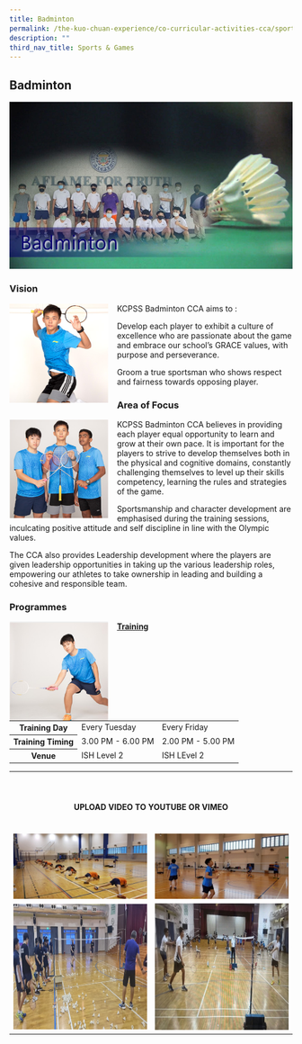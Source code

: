 ```yaml
---
title: Badminton
permalink: /the-kuo-chuan-experience/co-curricular-activities-cca/sports-n-games/badminton/
description: ""
third_nav_title: Sports & Games
---
```

## Badminton

![](/images/The%20Kuo%20Chuan%20Experience/CCA/Badminton/badmintonTIC.jpg)

### Vision


<img src="/images/The%20Kuo%20Chuan%20Experience/CCA/Badminton/badminton1.jpg" style="width:35%;margin-right:15px;" align = "left">


KCPSS Badminton CCA aims to :  
  
Develop each player to exhibit a culture of excellence who are passionate about the game and embrace our school’s GRACE values, with purpose and perseverance.  
  
Groom a true sportsman who shows respect and fairness towards opposing player.

### Area of Focus

<img src="/images/The%20Kuo%20Chuan%20Experience/CCA/Badminton/badminton2.jpg" style="width:35%;margin-right:15px;" align = "left">

KCPSS Badminton CCA believes in providing each player equal opportunity to learn and grow at their own pace. It is important for the players to strive to develop themselves both in the physical and cognitive domains, constantly challenging themselves to level up their skills competency, learning the rules and strategies of the game.  
  
Sportsmanship and character development are emphasised during the training sessions, inculcating positive attitude and self discipline in line with the Olympic values.  
  
The CCA also provides Leadership development where the players are given leadership opportunities in taking up the various leadership roles, empowering our athletes to take ownership in leading and building a cohesive and responsible team.

### Programmes

<img src="/images/The%20Kuo%20Chuan%20Experience/CCA/Badminton/badminton3.jpg" style="width:35%;margin-right:15px;" align = "left">


**<u>Training</u>**

<table>
<tbody>
  <tr>
    <th>Training Day</th>
    <td>Every Tuesday</td>
    <td>Every Friday</td>
  </tr>
  <tr>
    <th>Training Timing</th>
    <td>3.00 PM - 6.00 PM</td>
    <td>2.00 PM - 5.00 PM</td>
  </tr>
  <tr>
    <th>Venue</th>
    <td>ISH Level 2</td>
    <td>ISH LEvel 2</td>
  </tr>
</tbody>
</table>


<table>
<tbody>
  <tr>
    <th colspan="2"><br><br><br><b>UPLOAD VIDEO TO YOUTUBE OR VIMEO<br><br><br></th>
  </tr>
  <tr>
    <td><img src="/images/The%20Kuo%20Chuan%20Experience/CCA/Badminton/Fitness.jpg"></td>
    <td><img src="/images/The%20Kuo%20Chuan%20Experience/CCA/Badminton/Training.jpg"></td>
  </tr>
  <tr>
    <td> <img src="/images/The%20Kuo%20Chuan%20Experience/CCA/Badminton/training1.jpg" width="464" height="223"></td>
    <td> <img src="/images/The%20Kuo%20Chuan%20Experience/CCA/Badminton/training2.jpg" width="456" height="225"></td>
  </tr>
</tbody>
</table>